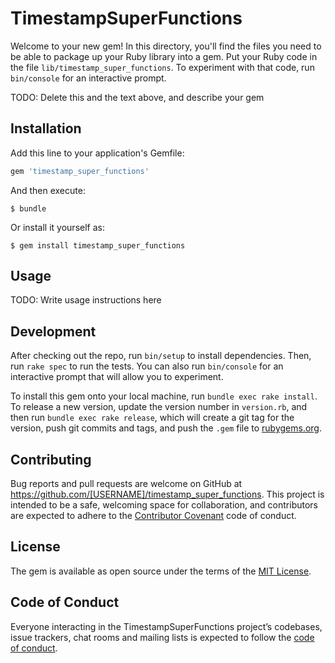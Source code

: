# TimestampSuperFunctions

Welcome to your new gem! In this directory, you'll find the files you need to be able to package up your Ruby library into a gem. Put your Ruby code in the file `lib/timestamp_super_functions`. To experiment with that code, run `bin/console` for an interactive prompt.

TODO: Delete this and the text above, and describe your gem

## Installation

Add this line to your application's Gemfile:

```ruby
gem 'timestamp_super_functions'
```

And then execute:

    $ bundle

Or install it yourself as:

    $ gem install timestamp_super_functions

## Usage

TODO: Write usage instructions here

## Development

After checking out the repo, run `bin/setup` to install dependencies. Then, run `rake spec` to run the tests. You can also run `bin/console` for an interactive prompt that will allow you to experiment.

To install this gem onto your local machine, run `bundle exec rake install`. To release a new version, update the version number in `version.rb`, and then run `bundle exec rake release`, which will create a git tag for the version, push git commits and tags, and push the `.gem` file to [rubygems.org](https://rubygems.org).

## Contributing

Bug reports and pull requests are welcome on GitHub at https://github.com/[USERNAME]/timestamp_super_functions. This project is intended to be a safe, welcoming space for collaboration, and contributors are expected to adhere to the [Contributor Covenant](http://contributor-covenant.org) code of conduct.

## License

The gem is available as open source under the terms of the [MIT License](https://opensource.org/licenses/MIT).

## Code of Conduct

Everyone interacting in the TimestampSuperFunctions project’s codebases, issue trackers, chat rooms and mailing lists is expected to follow the [code of conduct](https://github.com/[USERNAME]/timestamp_super_functions/blob/master/CODE_OF_CONDUCT.md).
